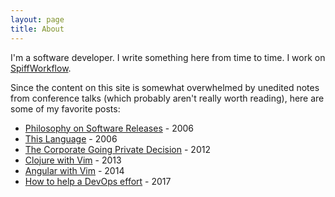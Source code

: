 ```yaml
---
layout: page
title: About
---
```


I'm a software developer.
I write something here from time to time.
I work on [SpiffWorkflow](https://spiffworkflow.org).

Since the content on this site is somewhat overwhelmed by unedited notes from conference talks (which probably aren't really worth reading), here are some of my favorite posts:
 * [Philosophy on Software
   Releases](https://notkeepingitreal.com/articles/2006/05/21/philosophy-on-software-releases/) - 2006
 * [This Language](https://notkeepingitreal.com/articles/2006/04/22/language/) - 2006
 * [The Corporate Going Private Decision](https://notkeepingitreal.com/articles/2012/07/23/the-corporate-going-private-decision/) - 2012
 * [Clojure with Vim](https://notkeepingitreal.com/articles/2013/11/03/clojure-with-vim/) - 2013
 * [Angular with Vim](https://notkeepingitreal.com/articles/2014/06/01/angular-with-vim/) - 2014
 * [How to help a DevOps effort](/articles/2017/03/01/how-to-help-a-devops-effort/) - 2017
